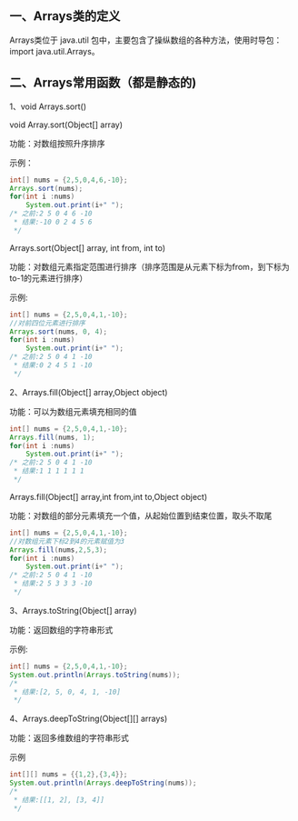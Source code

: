 ## 一、Arrays类的定义

Arrays类位于 java.util 包中，主要包含了操纵数组的各种方法，使用时导包：import java.util.Arrays。

## 二、Arrays常用函数（都是静态的)

1、void Arrays.sort()

void Array.sort(Object[] array)

功能：对数组按照升序排序

示例：

```java
int[] nums = {2,5,0,4,6,-10};
Arrays.sort(nums);
for(int i :nums)
	System.out.print(i+" ");
/* 之前:2 5 0 4 6 -10 
 * 结果:-10 0 2 4 5 6 
 */
```

Arrays.sort(Object[] array, int from, int to)

功能：对数组元素指定范围进行排序（排序范围是从元素下标为from，到下标为to-1的元素进行排序）

示例:

```java
int[] nums = {2,5,0,4,1,-10};
//对前四位元素进行排序
Arrays.sort(nums, 0, 4);
for(int i :nums)
	System.out.print(i+" ");
/* 之前:2 5 0 4 1 -10
 * 结果:0 2 4 5 1 -10 
 */
```

2、Arrays.fill(Object[] array,Object object)

功能：可以为数组元素填充相同的值

```java
int[] nums = {2,5,0,4,1,-10};
Arrays.fill(nums, 1);
for(int i :nums)
	System.out.print(i+" ");
/* 之前:2 5 0 4 1 -10
 * 结果:1 1 1 1 1 1 
 */
```

Arrays.fill(Object[] array,int from,int to,Object object)

功能：对数组的部分元素填充一个值，从起始位置到结束位置，取头不取尾

```java
int[] nums = {2,5,0,4,1,-10};
//对数组元素下标2到4的元素赋值为3
Arrays.fill(nums,2,5,3);
for(int i :nums)
	System.out.print(i+" ");
/* 之前:2 5 0 4 1 -10
 * 结果:2 5 3 3 3 -10 
 */
```

3、Arrays.toString(Object[] array)

功能：返回数组的字符串形式

示例:

```java
int[] nums = {2,5,0,4,1,-10};
System.out.println(Arrays.toString(nums));
/*
 * 结果:[2, 5, 0, 4, 1, -10]
 */
```

4、Arrays.deepToString(Object[][] arrays)

功能：返回多维数组的字符串形式

示例

```java
int[][] nums = {{1,2},{3,4}};
System.out.println(Arrays.deepToString(nums));
/*
 * 结果:[[1, 2], [3, 4]]
 */

```